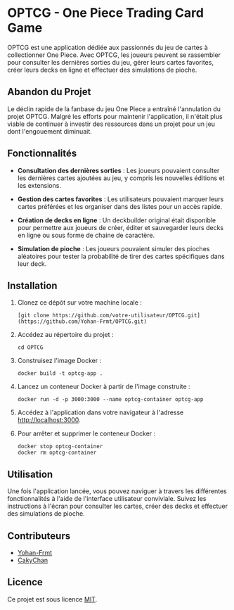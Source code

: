 # OPTCG - One Piece Trading Card Game

OPTCG est une application dédiée aux passionnés du jeu de cartes à collectionner One Piece. Avec OPTCG, les joueurs peuvent se rassembler pour consulter les dernières sorties du jeu, gérer leurs cartes favorites, créer leurs decks en ligne et effectuer des simulations de pioche.

## Abandon du Projet

Le déclin rapide de la fanbase du jeu One Piece a entraîné l'annulation du projet OPTCG. Malgré les efforts pour maintenir l'application, il n'était plus viable de continuer à investir des ressources dans un projet pour un jeu dont l'engouement diminuait.

## Fonctionnalités

- **Consultation des dernières sorties** : Les joueurs pouvaient consulter les dernières cartes ajoutées au jeu, y compris les nouvelles éditions et les extensions.
  
- **Gestion des cartes favorites** : Les utilisateurs pouvaient marquer leurs cartes préférées et les organiser dans des listes pour un accès rapide.
  
- **Création de decks en ligne** : Un deckbuilder original était disponible pour permettre aux joueurs de créer, éditer et sauvegarder leurs decks en ligne ou sous forme de chaine de caractère.

- **Simulation de pioche** : Les joueurs pouvaient simuler des pioches aléatoires pour tester la probabilité de tirer des cartes spécifiques dans leur deck.

## Installation

1. Clonez ce dépôt sur votre machine locale :

    ```
    [git clone https://github.com/votre-utilisateur/OPTCG.git](https://github.com/Yohan-Frmt/OPTCG.git)
    ```

2. Accédez au répertoire du projet :

    ```
    cd OPTCG
    ```

3. Construisez l'image Docker :

    ```
    docker build -t optcg-app .
    ```

4. Lancez un conteneur Docker à partir de l'image construite :

    ```
    docker run -d -p 3000:3000 --name optcg-container optcg-app
    ```

5. Accédez à l'application dans votre navigateur à l'adresse [http://localhost:3000](http://localhost:3000).

6. Pour arrêter et supprimer le conteneur Docker :
    ```
    docker stop optcg-container
    docker rm optcg-container
    ```
    
## Utilisation

Une fois l'application lancée, vous pouvez naviguer à travers les différentes fonctionnalités à l'aide de l'interface utilisateur conviviale. Suivez les instructions à l'écran pour consulter les cartes, créer des decks et effectuer des simulations de pioche.

## Contributeurs

- [Yohan-Frmt](https://github.com/Yohan-Frmt)
- [CakyChan](https://github.com/CakyChan)

## Licence

Ce projet est sous licence [MIT](LICENSE).
